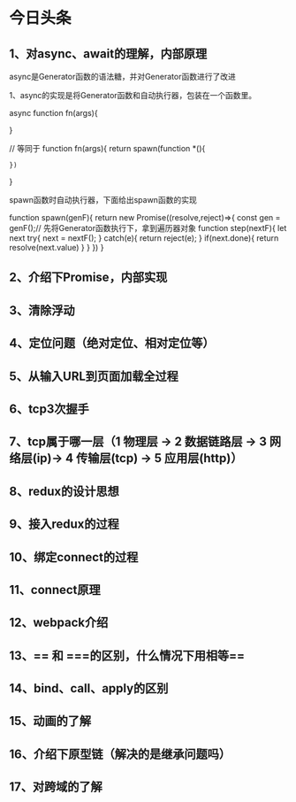 # 今日头条

## 1、对async、await的理解，内部原理

async是Generator函数的语法糖，并对Generator函数进行了改进

1、async的实现是将Generator函数和自动执行器，包装在一个函数里。

async function fn(args){

}

// 等同于 
function fn(args){
    return spawn(function *(){

    })
}

spawn函数时自动执行器，下面给出spawn函数的实现


function spawn(genF){
    return new Promise((resolve,reject)=>{
        const gen = genF();// 先将Generator函数执行下，拿到遍历器对象
        function step(nextF){
            let next
            try{
                next = nextF();
            }
            catch(e){
                return reject(e);
            }
            if(next.done){
                return resolve(next.value)
            }
        }
    })
}




	 
## 2、介绍下Promise，内部实现
	 
## 3、清除浮动  
	 
## 4、定位问题（绝对定位、相对定位等）
	 
## 5、从输入URL到页面加载全过程
	 
## 6、tcp3次握手
	 
## 7、tcp属于哪一层（1 物理层 -> 2 数据链路层 -> 3 网络层(ip)-> 4 传输层(tcp) -> 5 应用层(http)）
	 
## 8、redux的设计思想
	 
## 9、接入redux的过程
	 
## 10、绑定connect的过程
	 
## 11、connect原理
	 
## 12、webpack介绍
	 
## 13、== 和 ===的区别，什么情况下用相等==
	 
## 14、bind、call、apply的区别
	 
## 15、动画的了解
	 
## 16、介绍下原型链（解决的是继承问题吗）
	 
## 17、对跨域的了解

